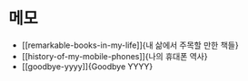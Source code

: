 # 메모

- [[remarkable-books-in-my-life]]{내 삶에서 주목할 만한 책들}
- [[history-of-my-mobile-phones]]{나의 휴대폰 역사}
- [[goodbye-yyyy]]{Goodbye YYYY}

